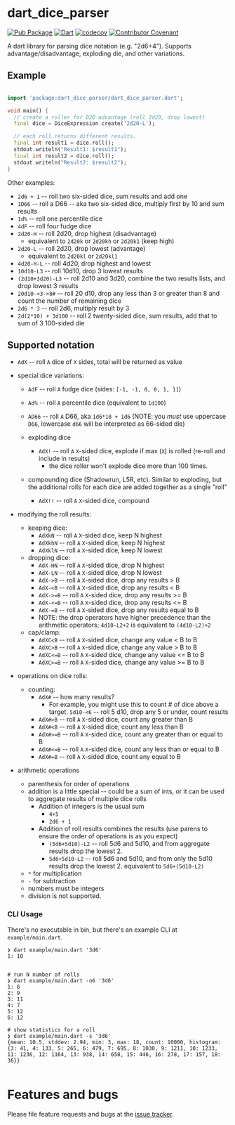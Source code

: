 # dart_dice_parser
[![Pub Package](https://img.shields.io/pub/v/dart_dice_parser.svg)](https://pub.dartlang.org/packages/dart_dice_parser)
[![Dart](https://github.com/stevesea/dart-dice-parser/actions/workflows/dart.yml/badge.svg)](https://github.com/stevesea/dart-dice-parser/actions/workflows/dart.yml)
[![codecov](https://codecov.io/gh/stevesea/dart-dice-parser/branch/main/graph/badge.svg?token=YG5OYN9VY1)](https://codecov.io/gh/stevesea/dart-dice-parser)
[![Contributor Covenant](https://img.shields.io/badge/Contributor%20Covenant-2.1-4baaaa.svg)](CODE_OF_CONDUCT.md)


A dart library for parsing dice notation (e.g. "2d6+4"). Supports advantage/disadvantage, exploding die, and other variations.

## Example

```dart

import 'package:dart_dice_parser/dart_dice_parser.dart';

void main() {
  // create a roller for D20 advantage (roll 2d20, drop lowest)
  final dice = DiceExpression.create('2d20-L');

  // each roll returns different results.
  final int result1 = dice.roll();
  stdout.writeln("Result1: $result1");
  final int result2 = dice.roll();
  stdout.writeln("Result2: $result2");
}
```

Other examples:

* `2d6 + 1` -- roll two six-sided dice, sum results and add one
* `1D66` -- roll a D66 -- aka two six-sided dice, multiply first by 10 and sum results
* `1d%` -- roll one percentile dice
* `4dF` -- roll four fudge dice
* `2d20-H` -- roll 2d20, drop highest (disadvantage)
  * equivalent to `2d20k` or `2d20kh` or `2d20k1` (keep high)
* `2d20-L` -- roll 2d20, drop lowest (advantage)
  * equivalent to `2d20kl` or `2d20kl1`
* `4d20-H-L` -- roll 4d20, drop highest and lowest
* `10d10-L3` -- roll 10d10, drop 3 lowest results
* `(2d10+3d20)-L3` -- roll 2d10 and 3d20, combine the two results lists, and drop lowest 3 results
* `20d10-<3->8#` -- roll 20 d10, drop any less than 3 or greater than 8 and count the number of remaining dice
* `2d6 * 3` -- roll 2d6, multiply result by 3
* `2d(2*10) + 3d100` -- roll 2 twenty-sided dice, sum results,
  add that to sum of 3 100-sided die

## Supported notation
* `AdX` -- roll `A` dice of `X` sides, total will be returned as value
* special dice variations:
  * `AdF` -- roll `A` fudge dice (sides: `[-1, -1, 0, 0, 1, 1]`)
  * `Ad%` -- roll `A` percentile dice (equivalent to `1d100`)
  * `AD66` -- roll `A` D66, aka `1d6*10 + 1d6` (NOTE: you _must_ use
    uppercase `D66`, lowercase `d66` will be interpreted as 66-sided die)

  * exploding dice
    * `AdX!` -- roll `A` `X`-sided dice, explode if max (`X`) is rolled (re-roll and include in results)
      * the dice roller won't explode dice more than 100 times.
  * compounding dice (Shadowrun, L5R, etc). Similar to exploding, but the additional rolls for each 
    dice are added together as a single "roll"
    * `AdX!!` -- roll `A` `X`-sided dice, compound

* modifying the roll results:
  * keeping dice:
    * `AdXkN` -- roll `A` `X`-sided dice, keep N highest
    * `AdXkhN` -- roll `A` `X`-sided dice, keep N highest
    * `AdXklN` -- roll `A` `X`-sided dice, keep N lowest
  * dropping dice:
    * `AdX-HN` -- roll `A` `X`-sided dice, drop N highest
    * `AdX-LN` -- roll `A` `X`-sided dice, drop N lowest
    * `AdX->B` -- roll `A` `X`-sided dice, drop any results > B
    * `AdX-<B` -- roll `A` `X`-sided dice, drop any results < B
    * `AdX->=B` -- roll `A` `X`-sided dice, drop any results >= B
    * `AdX-<=B` -- roll `A` `X`-sided dice, drop any results <= B
    * `AdX-=B` -- roll `A` `X`-sided dice, drop any results equal to B
    * NOTE: the drop operators have higher precedence than
      the arithmetic operators; `4d10-L2+2` is equivalent to `(4d10-L2)+2`
  * cap/clamp:
    * `AdXC<B` -- roll `A` `X`-sided dice, change any value < B to B
    * `AdXC>B` -- roll `A` `X`-sided dice, change any value > B to B
    * `AdXC<=B` -- roll `A` `X`-sided dice, change any value <= B to B
    * `AdXC>=B` -- roll `A` `X`-sided dice, change any value >= B to B
* operations on dice rolls:
  * counting:
    * `AdX#` -- how many results? 
      * For example, you might use this to count # of dice above a target. `5d10-<6` -- roll 5 d10, drop any 5 or under, count results
    * `AdX#>B` -- roll `A` `X`-sided dice, count any greater than B
    * `AdX#<B` -- roll `A` `X`-sided dice, count any less than B
    * `AdX#>=B` -- roll `A` `X`-sided dice, count any greater than or equal to B
    * `AdX#<=B` -- roll `A` `X`-sided dice, count any less than or equal to B
    * `AdX#=B` -- roll `A` `X`-sided dice, count any equal to B
* arithmetic operations
  * parenthesis for order of operations
  * addition is a little special -- could be a sum of ints, or it can be used to aggregate results of multiple dice rolls
    * Addition of integers is the usual sum
      * `4+5` 
      * `2d6 + 1`
    * Addition of roll results combines the results (use parens to ensure the order of operations is as you expect)
      * `(5d6+5d10)-L2` -- roll 5d6 and 5d10, and from aggregate results drop the lowest 2.
      * `5d6+5d10-L2` -- roll 5d6 and 5d10, and from only the 5d10 results drop the lowest 2. equivalent to `5d6+(5d10-L2)`
  * `*` for multiplication
  * `-` for subtraction
  * numbers must be integers
  * division is not supported.
  

### CLI Usage

There's no executable in bin, but there's an example CLI at `example/main.dart`. 

```console
❯ dart example/main.dart '3d6'
1: 10


# run N number of rolls
❯ dart example/main.dart -n6 '3d6'
1: 6
2: 9
3: 11
4: 7
5: 12
6: 12

# show statistics for a roll
❯ dart example/main.dart -s '3d6'
{mean: 10.5, stddev: 2.94, min: 3, max: 18, count: 10000, histogram: {3: 41, 4: 133, 5: 265, 6: 479, 7: 695, 8: 1030, 9: 1211, 10: 1233, 11: 1236, 12: 1164, 13: 938, 14: 658, 15: 446, 16: 278, 17: 157, 18: 36}}


```


# Features and bugs

Please file feature requests and bugs at the [issue tracker][tracker].

[tracker]: https://github.com/stevesea/dart-dice-parser/issues

